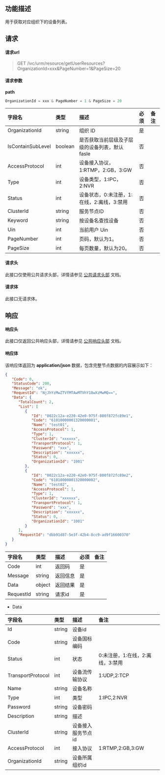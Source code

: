 ## 功能描述

用于获取对应组织下的设备列表。

## 请求

#### 请求url

> GET /ivc/urm/resource/getUserResources?OrganizationId=xxx&PageNumber=1&PageSize=20

#### 请求参数

**path**

```js
OrganizationId = xxx & PageNumber = 1 & PageSize = 20
```

| 字段名            | 类型    | 描述                                          | 必须 | 备注 |
| :---------------- | :------ | :-------------------------------------------- | :--- | :--- |
| OrganizationId    | string  | 组织 ID                                       | 是   |      |
| IsContainSubLevel | boolean | 是否获取当前层级及子层级的设备列表，默认fasle | 否   |      |
| AccessProtocol    | int     | 设备接入协议，1:RTMP，2:GB，3:GW              | 否   |      |
| Type              | int     | 设备类型，1:IPC，2:NVR                        | 否   |      |
| Status            | int     | 设备状态，0:未注册，1:在线，2:离线，3:禁用    | 否   |      |
| ClusterId         | string  | 服务节点ID                                    | 否   |      |
| Keyword           | string  | 按设备名查找设备                              | 否   |      |
| Uin               | int     | 当前用户 Uin                                  | 否   |      |
| PageNumber        | int     | 页码，默认为1。                               | 否   |      |
| PageSize          | int     | 每页数量，默认为20。                          | 否   |      |


#### 请求头

此接口仅使用公共请求头部，详情请参见 [公共请求头部](https://cloud.tencent.com/document/product/1344/50451) 文档。

#### 请求体

此接口无请求体。

## 响应

#### 响应头

此接口仅返回公共响应头部，详情请参见 [公共响应头部](https://cloud.tencent.com/document/product/1344/50452) 文档。

#### 响应体

该响应体返回为 **application/json** 数据，包含完整节点数据的内容展示如下：

```json
{
   "Code": 0,
   "StatusCode": 200,
   "Message": "ok",
   "RequestId": "NjJhYzMwZTVfMTAwMTVhY18wXzMwMQ==",
   "Data": {
      "TotalCount": 2,
      "List": [
         {
            "Id": "0022c12a-e220-42e0-975f-800f872fc89e1",
            "Code": "61010000001320000001",
            "Name": "test01",
            "AccessProtocol": 1,
            "Type": 1,
            "ClusterId": "xxxxxx",
            "TransportProtocol": 1,
            "Password": "xxx",
            "Description": "xxxxxx",
            "Status": 0,
            "OrganizationId": "1001"
         },
         {
            "Id": "0022c12a-e220-42e0-975f-800f872fc89e2",
            "Code": "61010000001320000002",
            "Name": "test02",
            "AccessProtocol": 1,
            "Type": 1,
            "ClusterId": "xxxxxx",
            "TransportProtocol": 1,
            "Password": "xxx",
            "Description": "xxxxxx",
            "Status": 0,
            "OrganizationId": "1001"
         }
      ],
      "RequestId": "dbb91d87-5e3f-42b4-8cc9-ad9f16600370"
   }
}
```

| 字段名    | 类型   | 描述     | 必须 | 备注 |
| :-------- | :----- | :------- | :--- | :--- |
| Code      | int    | 返回码   | 是   |      |
| Message   | string | 返回信息 | 是   |      |
| Data      | object | 返回结果 | 是   |      |
| RequestId | string | 请求id   | 是   |      |

+ Data

| 字段名            | 类型   | 描述               | 备注                             |
| :---------------- | :----- | :----------------- | :------------------------------- |
| Id                | string | 设备id             |                                  |
| Code              | string | 设备国标编码       |                                  |
| Status            | int    | 状态               | 0:未注册，1:在线，2:离线，3:禁用 |
| TransportProtocol | int    | 设备流传输协议     | 1:UDP,2:TCP                      |
| Name              | string | 设备名称           |                                  |
| Type              | int    | 类型               | 1:IPC,2:NVR                      |
| Password          | string | 设备密码           |                                  |
| Description       | string | 描述               |                                  |
| ClusterId         | string | 设备接入服务节点id |                                  |
| AccessProtocol    | int    | 接入协议           | 1:RTMP,2:GB,3:GW                 |
| OrganizationId    | string | 设备所属组织id     |                                  |


